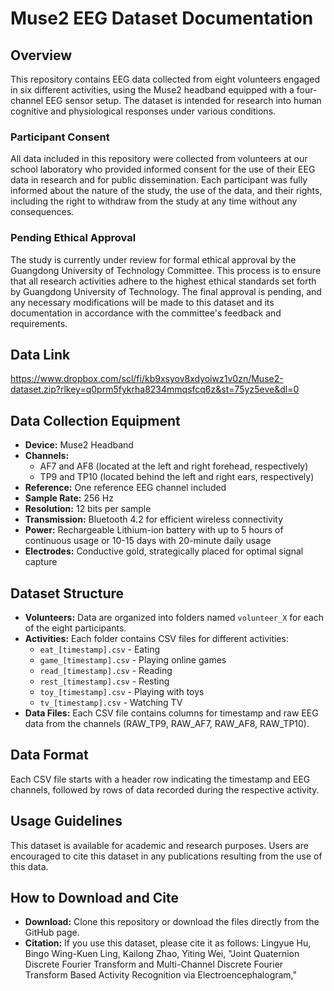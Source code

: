 # Muse2 EEG Dataset Documentation

## Overview
This repository contains EEG data collected from eight volunteers engaged in six different activities, using the Muse2 headband equipped with a four-channel EEG sensor setup. The dataset is intended for research into human cognitive and physiological responses under various conditions.

### Participant Consent
All data included in this repository were collected from volunteers at our school laboratory who provided informed consent for the use of their EEG data in research and for public dissemination. Each participant was fully informed about the nature of the study, the use of the data, and their rights, including the right to withdraw from the study at any time without any consequences.

### Pending Ethical Approval
The study is currently under review for formal ethical approval by the Guangdong University of Technology Committee. This process is to ensure that all research activities adhere to the highest ethical standards set forth by Guangdong University of Technology. The final approval is pending, and any necessary modifications will be made to this dataset and its documentation in accordance with the committee's feedback and requirements.

## Data Link
https://www.dropbox.com/scl/fi/kb9xsyov8xdyoiwz1v0zn/Muse2-dataset.zip?rlkey=q0prm5fykrha8234mmqsfcq6z&st=75yz5eve&dl=0

## Data Collection Equipment
- **Device:** Muse2 Headband
- **Channels:**
  - AF7 and AF8 (located at the left and right forehead, respectively)
  - TP9 and TP10 (located behind the left and right ears, respectively)
- **Reference:** One reference EEG channel included
- **Sample Rate:** 256 Hz
- **Resolution:** 12 bits per sample
- **Transmission:** Bluetooth 4.2 for efficient wireless connectivity
- **Power:** Rechargeable Lithium-ion battery with up to 5 hours of continuous usage or 10-15 days with 20-minute daily usage
- **Electrodes:** Conductive gold, strategically placed for optimal signal capture

## Dataset Structure
- **Volunteers:** Data are organized into folders named `volunteer_X` for each of the eight participants.
- **Activities:** Each folder contains CSV files for different activities:
  - `eat_[timestamp].csv` - Eating
  - `game_[timestamp].csv` - Playing online games
  - `read_[timestamp].csv` - Reading
  - `rest_[timestamp].csv` - Resting
  - `toy_[timestamp].csv` - Playing with toys
  - `tv_[timestamp].csv` - Watching TV
- **Data Files:** Each CSV file contains columns for timestamp and raw EEG data from the channels (RAW_TP9, RAW_AF7, RAW_AF8, RAW_TP10).

## Data Format
Each CSV file starts with a header row indicating the timestamp and EEG channels, followed by rows of data recorded during the respective activity.

## Usage Guidelines
This dataset is available for academic and research purposes. Users are encouraged to cite this dataset in any publications resulting from the use of this data.

## How to Download and Cite
- **Download:** Clone this repository or download the files directly from the GitHub page.
- **Citation:** If you use this dataset, please cite it as follows:
Lingyue Hu, Bingo Wing-Kuen Ling, Kailong Zhao, Yiting Wei, "Joint Quaternion Discrete Fourier Transform and Multi-Channel Discrete Fourier Transform Based Activity Recognition via Electroencephalogram," 
